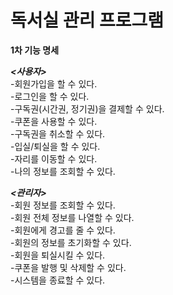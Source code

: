 # 독서실 관리 프로그램  

**1차 기능 명세**  

***<사용자>***  
-회원가입을 할 수 있다.  
-로그인을 할 수 있다.  
-구독권(시간권, 정기권)을 결제할 수 있다.  
-쿠폰을 사용할 수 있다.  
-구독권을 취소할 수 있다.  
-입실/퇴실을 할 수 있다.  
-자리를 이동할 수 있다.  
-나의 정보를 조회할 수 있다.  

***<관리자>***  
-회원 정보를 조회할 수 있다.  
-회원 전체 정보를 나열할 수 있다.  
-회원에게 경고를 줄 수 있다.  
-회원의 정보를 초기화할 수 있다.  
-회원을 퇴실시킬 수 있다.  
-쿠폰을 발행 및 삭제할 수 있다.  
-시스템을 종료할 수 있다.  
